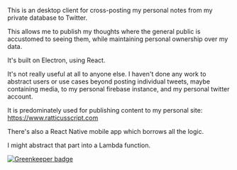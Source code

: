 This is an desktop client for cross-posting my personal notes from my private database to Twitter.

This allows me to publish my thoughts where the general public is accustomed to seeing them, while maintaining personal ownership over my data.

It's built on Electron, using React.

It's not really useful at all to anyone else. I haven't done any work to abstract users or use cases beyond posting individual tweets, maybe containing media, to my personal firebase instance, and my personal twitter account.

It is predominately used for publishing content to my personal site: https://www.ratticusscript.com

There's also a React Native mobile app which borrows all the logic.

I might abstract that part into a Lambda function.


[![Greenkeeper badge](https://badges.greenkeeper.io/joefraley/tweeter--desktop.svg)](https://greenkeeper.io/)
